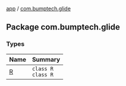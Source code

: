 [app](../index.md) / [com.bumptech.glide](./index.md)

## Package com.bumptech.glide

### Types

| Name | Summary |
|---|---|
| [R](-r/index.md) | `class R`<br>`class R` |
